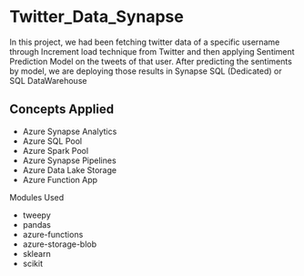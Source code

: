 # Twitter_Data_Synapse

In this project, we had been fetching twitter data of a specific username through Increment load technique from Twitter and then applying Sentiment Prediction Model on the tweets of that user. After predicting the sentiments by model, we are deploying those results in Synapse SQL (Dedicated) or SQL DataWarehouse

## Concepts Applied

- Azure Synapse Analytics
- Azure SQL Pool
- Azure Spark Pool
- Azure Synapse Pipelines
- Azure Data Lake Storage
- Azure Function App

Modules Used

- tweepy
- pandas
- azure-functions
- azure-storage-blob
- sklearn
- scikit